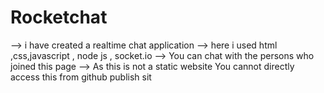 # Rocketchat
--> i have created a realtime chat application 
--> here i used html ,css,javascript , node js , socket.io
--> You can chat with the persons who joined this page 
--> As this is not a static website You cannot directly access this from github publish sit
